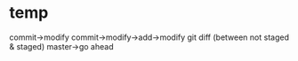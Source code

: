 # temp
commit->modify
commit->modify->add->modify
git diff (between not staged & staged)
master->go ahead
